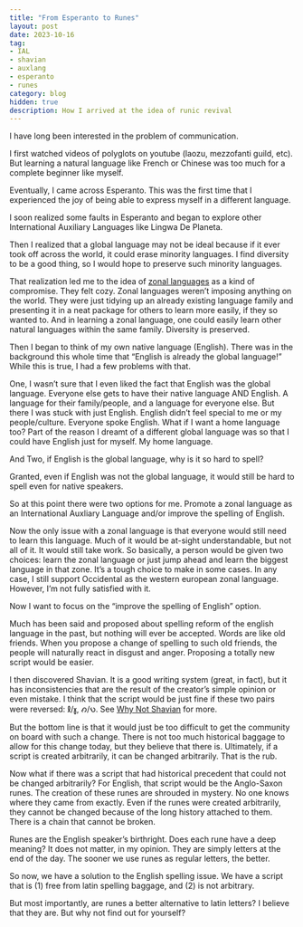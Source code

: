 ```yaml
---
title: "From Esperanto to Runes"
layout: post
date: 2023-10-16
tag:
- IAL
- shavian
- auxlang
- esperanto
- runes
category: blog
hidden: true
description: How I arrived at the idea of runic revival
---
```


I have long been interested in the problem of communication. 

I first watched videos of polyglots on youtube (laozu, mezzofanti guild, etc). But learning a natural language like French or Chinese was too much for a complete beginner like myself. 

Eventually, I came across Esperanto. This was the first time that I experienced the joy of being able to express myself in a different language.

I soon realized some faults in Esperanto and began to explore other International Auxiliary Languages like Lingwa De Planeta. 

Then I realized that a global language may not be ideal because if it ever took off across the world, it could erase minority languages. I find diversity to be a good thing, so I would hope to preserve such minority languages.

That realization led me to the idea of [zonal languages](https://en.wikipedia.org/wiki/Zonal_auxiliary_language) as a kind of compromise. They felt cozy. Zonal languages weren’t imposing anything on the world. They were just tidying up an already existing language family and presenting it in a neat package for others to learn more easily, if they so wanted to. And in learning a zonal language, one could easily learn other natural languages within the same family. Diversity is preserved.

Then I began to think of my own native language (English). There was in the background this whole time that “English is already the global language!” While this is true, I had a few problems with that.

One, I wasn’t sure that I even liked the fact that English was the global language. Everyone else gets to have their native language AND English. A language for their family/people, and a language for everyone else. But there I was stuck with just English. English didn’t feel special to me or my people/culture. Everyone spoke English. What if I want a home language too? Part of the reason I dreamt of a different global language was so that I could have English just for myself. My home language.

And Two, if English is the global language, why is it so hard to spell?

Granted, even if English was not the global language, it would still be hard to spell even for native speakers.

So at this point there were two options for me. Promote a zonal language as an International Auxliary Language and/or improve the spelling of English.

Now the only issue with a zonal language is that everyone would still need to learn this language. Much of it would be at-sight understandable, but not all of it. It would still take work. So basically, a person would be given two choices: learn the zonal language or just jump ahead and learn the biggest language in that zone. It’s a tough choice to make in some cases. In any case, I still support Occidental as the western european zonal language. However, I’m not fully satisfied with it. 

Now I want to focus on the “improve the spelling of English” option.

Much has been said and proposed about spelling reform of the english language in the past, but nothing will ever be accepted. Words are like old friends. When you propose a change of spelling to such old friends, the people will naturally react in disgust and anger. Proposing a totally new script would be easier.

I then discovered Shavian. It is a good writing system (great, in fact), but it has inconsistencies that are the result of the creator’s simple opinion or even mistake. I think that the script would be just fine if these two pairs were reversed: 𐑙/𐑣, 𐑺/𐑻. See [Why Not Shavian](/why-not-shavian) for more.

But the bottom line is that it would just be too difficult to get the community on board with such a change. There is not too much historical baggage to allow for this change today, but they believe that there is. Ultimately, if a script is created arbitrarily, it can be changed arbitrarily. That is the rub.

Now what if there was a script that had historical precedent that could not be changed arbitrarily? For English, that script would be the Anglo-Saxon runes. The creation of these runes are shrouded in mystery. No one knows where they came from exactly. Even if the runes were created arbitrarily, they cannot be changed because of the long history attached to them. There is a chain that cannot be broken.

Runes are the English speaker’s birthright. Does each rune have a deep meaning? It does not matter, in my opinion. They are simply letters at the end of the day. The sooner we use runes as regular letters, the better.

So now, we have a solution to the English spelling issue. We have a script that is (1) free from latin spelling baggage, and (2) is not arbitrary. 

But most importantly, are runes a better alternative to latin letters? I believe that they are. But why not find out for yourself?
